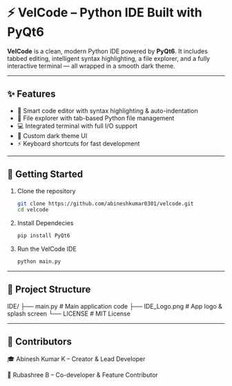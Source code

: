 # ⚡ VelCode – Python IDE Built with PyQt6

**VelCode** is a clean, modern Python IDE powered by **PyQt6**. It includes tabbed editing, intelligent syntax highlighting, a file explorer, and a fully interactive terminal — all wrapped in a smooth dark theme.

---

## ✨ **Features**

- 🧠 Smart code editor with syntax highlighting & auto-indentation  
- 📂 File explorer with tab-based Python file management  
- 💻 Integrated terminal with full I/O support  
- 🎨 Custom dark theme UI  
- ⚡ Keyboard shortcuts for fast development

---

## 🚀 **Getting Started**

1. Clone the repository
   ```bash
   git clone https://github.com/abineshkumar0301/velcode.git
   cd velcode
2. Install Dependecies
   ```bash
   pip install PyQt6 
4. Run the VelCode IDE
   ```bash
   python main.py

---

## 📁 **Project Structure**
IDE/
├── main.py        # Main application code
├── IDE_Logo.png   # App logo & splash screen
└── LICENSE        # MIT License

---

## 👥 **Contributors**

🎓 Abinesh Kumar K – Creator & Lead Developer

🌟 Rubashree B – Co-developer & Feature Contributor


